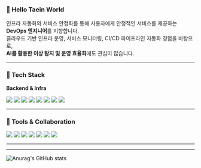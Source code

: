 
### 👋 Hello Taein World

인프라 자동화와 서비스 안정화를 통해 사용자에게 안정적인 서비스를 제공하는 **DevOps 엔지니어**를 지향합니다.  
클라우드 기반 인프라 운영, 서비스 모니터링, CI/CD 파이프라인 자동화 경험을 바탕으로,  
**AI를 활용한 이상 탐지 및 운영 효율화**에도 관심이 많습니다.

---

### 💨 Tech Stack

**Backend & Infra**

<img src="https://img.shields.io/badge/Java-007396?style=for-the-badge&logo=OpenJDK&logoColor=white"/>
<img src="https://img.shields.io/badge/Spring-6DB33F?style=for-the-badge&logo=Spring&logoColor=white"/>
<img src="https://img.shields.io/badge/JPA-6A5ACD?style=for-the-badge&logoColor=white"/>  
<img src="https://img.shields.io/badge/Docker-2496ED?style=for-the-badge&logo=Docker&logoColor=white"/>
<img src="https://img.shields.io/badge/Redis-DC382D?style=for-the-badge&logo=Redis&logoColor=white"/>
<img src="https://img.shields.io/badge/Gradle-02303A?style=for-the-badge&logo=Gradle&logoColor=white"/>
<img src="https://img.shields.io/badge/AWS-232F3E?style=for-the-badge&logo=Amazon-AWS&logoColor=white"/>
<img src="https://img.shields.io/badge/Elasticsearch-005571?style=for-the-badge&logo=Elasticsearch&logoColor=white"/>

---

### 🔧 Tools & Collaboration

<img src="https://img.shields.io/badge/IntelliJ%20IDEA-000000?style=for-the-badge&logo=IntelliJ-IDEA&logoColor=white"/>
<img src="https://img.shields.io/badge/Jira-0052CC?style=for-the-badge&logo=Jira&logoColor=white"/>
<img src="https://img.shields.io/badge/Confluence-172B4D?style=for-the-badge&logo=Confluence&logoColor=white"/>
<img src="https://img.shields.io/badge/Jenkins-D24939?style=for-the-badge&logo=Jenkins&logoColor=white"/>
<img src="https://img.shields.io/badge/Slack-4A154B?style=for-the-badge&logo=Slack&logoColor=white"/>
<img src="https://img.shields.io/badge/Grafana-F46800?style=for-the-badge&logo=Grafana&logoColor=white"/>
<img src="https://img.shields.io/badge/Kibana-005571?style=for-the-badge&logo=Kibana&logoColor=white"/>

---

---

![Anurag's GitHub stats](https://github-readme-stats.vercel.app/api?username=anuraghazra&show_icons=true&theme=radical)
